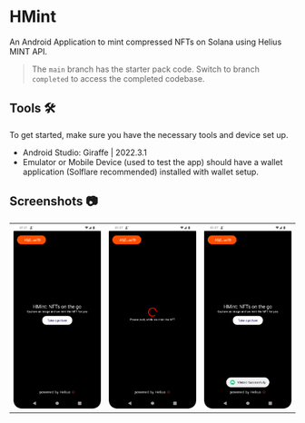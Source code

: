 # HMint
An Android Application to mint compressed NFTs on Solana using Helius MINT API. 
> The `main` branch has the starter pack code. Switch to branch `completed` to access the completed codebase.

## Tools 🛠️
To get started, make sure you have the necessary tools and device set up.
- Android Studio: Giraffe | 2022.3.1
- Emulator or Mobile Device (used to test the app) should have a wallet application (Solflare recommended) installed with wallet setup.

## Screenshots 📷
<table>
  <tbody>
  <tr>
    <td><img src="/output_1.png" alt="Image 1" width="400"></td>
    <td><img src="/output_2.png" alt="Image 2" width="400"></td>
    <td><img src="/output_3.png" alt="Image 3" width="400"></td>
  </tr>
    </tbody>
</table>

